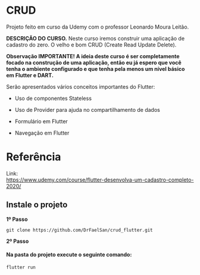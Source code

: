 # CRUD

Projeto feito em curso da Udemy com o professor Leonardo Moura Leitão.

**DESCRIÇÃO DO CURSO.**
Neste curso iremos construir uma aplicação de cadastro do zero. O velho e bom CRUD (Create Read Update Delete).

**Observação IMPORTANTE! A ideia deste curso é ser completamente focado na construção de uma aplicação, então eu já espero que você tenha o ambiente configurado e que tenha pela menos um nível básico em Flutter e DART.**

Serão apresentados vários conceitos importantes do Flutter:

-   Uso de componentes Stateless
    
-   Uso de Provider para ajuda no compartilhamento de dados
    
-   Formulário em Flutter
    
-   Navegação em Flutter

# Referência

Link:	
	https://www.udemy.com/course/flutter-desenvolva-um-cadastro-completo-2020/

	

## Instale o projeto

**1º Passo**

	git clone https://github.com/DrFaelSan/crud_flutter.git
	
**2º Passo**

#### Na pasta do projeto execute o seguinte comando:

	flutter run	
